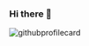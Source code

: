 ### Hi there 👋

<img src="https://github-readme-stats.vercel.app/api/top-langs/?username=0ashen&layout=compact&hide=css,html" alt="githubprofilecard"/>
<!--<a href="https://www.codewars.com/users/tomas_anderson"><img src="https://www.codewars.com/users/tomas_anderson/badges/large"  width="250" /></a>-->

<!--
**0ashen/0ashen** is a ✨ _special_ ✨ repository because its `README.md` (this file) appears on your GitHub profile.

Here are some ideas to get you started:

- 🔭 I’m currently working on ...
- 🌱 I’m currently learning ...
- 👯 I’m looking to collaborate on ...
- 🤔 I’m looking for help with ...
- 💬 Ask me about ...
- 📫 How to reach me: ...
- 😄 Pronouns: ...
- ⚡ Fun fact: ...
-->
